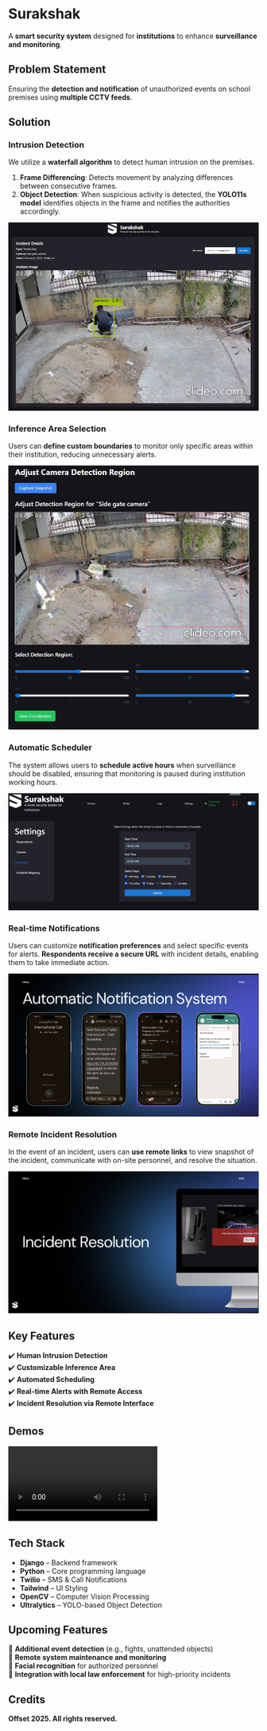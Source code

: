 # **Surakshak**  

A **smart security system** designed for **institutions** to enhance **surveillance and monitoring**.  

## **Problem Statement**  
Ensuring the **detection and notification** of unauthorized events on school premises using **multiple CCTV feeds**.  

## **Solution**  

### **Intrusion Detection**  
We utilize a **waterfall algorithm** to detect human intrusion on the premises.  

1. **Frame Differencing**: Detects movement by analyzing differences between consecutive frames.  
2. **Object Detection**: When suspicious activity is detected, the **YOLO11s model** identifies objects in the frame and notifies the authorities accordingly.  

<img title="Intrusion Detection" src="assets/intrusion.jpeg">  

### **Inference Area Selection**  
Users can **define custom boundaries** to monitor only specific areas within their institution, reducing unnecessary alerts.  

<img title="Inference Area Selection" src="assets/area_selection.jpeg">  

### **Automatic Scheduler**  
The system allows users to **schedule active hours** when surveillance should be disabled, ensuring that monitoring is paused during institution working hours.  

<img title="Scheduler" src="assets/scheduler.jpeg">  

### **Real-time Notifications**  
Users can customize **notification preferences** and select specific events for alerts. **Respondents receive a secure URL** with incident details, enabling them to take immediate action.  

<img title="Notifications" src="assets/notification.png">

### **Remote Incident Resolution**
In the event of an incident, users can **use remote links** to view snapshot of the incident, communicate with on-site personnel, and resolve the situation.

<img title="Remote Incident Resolution" src="assets/resolution.png">

## **Key Features**  
✔️ **Human Intrusion Detection**  
✔️ **Customizable Inference Area**  
✔️ **Automated Scheduling**  
✔️ **Real-time Alerts with Remote Access**  
✔️ **Incident Resolution via Remote Interface**  

## **Demos**  

<video controls src="assets/demo.mp4"></video>


## **Tech Stack**  
- **Django** – Backend framework  
- **Python** – Core programming language  
- **Twilio** – SMS & Call Notifications  
- **Tailwind** – UI Styling  
- **OpenCV** – Computer Vision Processing  
- **Ultralytics** – YOLO-based Object Detection  

## **Upcoming Features**  
🔹 **Additional event detection** (e.g., fights, unattended objects)  
🔹 **Remote system maintenance and monitoring**  
🔹 **Facial recognition** for authorized personnel  
🔹 **Integration with local law enforcement** for high-priority incidents  

## **Credits**  
**Offset 2025. All rights reserved.**  
